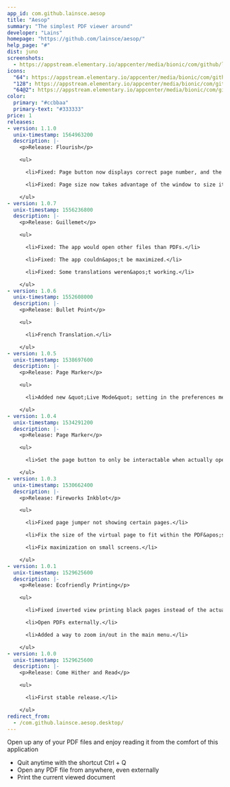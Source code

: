 ```yaml
---
app_id: com.github.lainsce.aesop
title: "Aesop"
summary: "The simplest PDF viewer around"
developer: "Lains"
homepage: "https://github.com/lainsce/aesop/"
help_page: "#"
dist: juno
screenshots:
  - https://appstream.elementary.io/appcenter/media/bionic/com/github/lainsce.aesop/F594D44896D10D8890085FA45AFEB0D6/screenshots/image-1_orig.png
icons:
  "64": https://appstream.elementary.io/appcenter/media/bionic/com/github/lainsce.aesop/F594D44896D10D8890085FA45AFEB0D6/icons/64x64/com.github.lainsce.aesop_com.github.lainsce.aesop.png
  "128": https://appstream.elementary.io/appcenter/media/bionic/com/github/lainsce.aesop/F594D44896D10D8890085FA45AFEB0D6/icons/128x128/com.github.lainsce.aesop_com.github.lainsce.aesop.png
  "64@2": https://appstream.elementary.io/appcenter/media/bionic/com/github/lainsce.aesop/F594D44896D10D8890085FA45AFEB0D6/icons/64x64@2/com.github.lainsce.aesop_com.github.lainsce.aesop.png
color:
  primary: "#ccbbaa"
  primary-text: "#333333"
price: 1
releases:
- version: 1.1.0
  unix-timestamp: 1564963200
  description: |-
    <p>Release: Flourish</p>

    <ul>

      <li>Fixed: Page button now displays correct page number, and the page on app opening is also correct.</li>

      <li>Fixed: Page size now takes advantage of the window to size itself.</li>

    </ul>
- version: 1.0.7
  unix-timestamp: 1556236800
  description: |-
    <p>Release: Guillemet</p>

    <ul>

      <li>Fixed: The app would open other files than PDFs.</li>

      <li>Fixed: The app couldn&apos;t be maximized.</li>

      <li>Fixed: Some translations weren&apos;t working.</li>

    </ul>
- version: 1.0.6
  unix-timestamp: 1552608000
  description: |-
    <p>Release: Bullet Point</p>

    <ul>

      <li>French Translation.</li>

    </ul>
- version: 1.0.5
  unix-timestamp: 1538697600
  description: |-
    <p>Release: Page Marker</p>

    <ul>

      <li>Added new &quot;Live Mode&quot; setting in the preferences menu.</li>

    </ul>
- version: 1.0.4
  unix-timestamp: 1534291200
  description: |-
    <p>Release: Page Marker</p>

    <ul>

      <li>Set the page button to only be interactable when actually opening PDFs.</li>

    </ul>
- version: 1.0.3
  unix-timestamp: 1530662400
  description: |-
    <p>Release: Fireworks Inkblot</p>

    <ul>

      <li>Fixed page jumper not showing certain pages.</li>

      <li>Fix the size of the virtual page to fit within the PDF&apos;s sizes.</li>

      <li>Fix maximization on small screens.</li>

    </ul>
- version: 1.0.1
  unix-timestamp: 1529625600
  description: |-
    <p>Release: Ecofriendly Printing</p>

    <ul>

      <li>Fixed inverted view printing black pages instead of the actual document.</li>

      <li>Open PDFs externally.</li>

      <li>Added a way to zoom in/out in the main menu.</li>

    </ul>
- version: 1.0.0
  unix-timestamp: 1529625600
  description: |-
    <p>Release: Come Hither and Read</p>

    <ul>

      <li>First stable release.</li>

    </ul>
redirect_from:
  - /com.github.lainsce.aesop.desktop/
---
```


<p>Open up any of your PDF files and enjoy reading it from the comfort of this application</p>
<ul>
  <li>Quit anytime with the shortcut Ctrl + Q</li>
  <li>Open any PDF file from anywhere, even externally</li>
  <li>Print the current viewed document</li>
</ul>